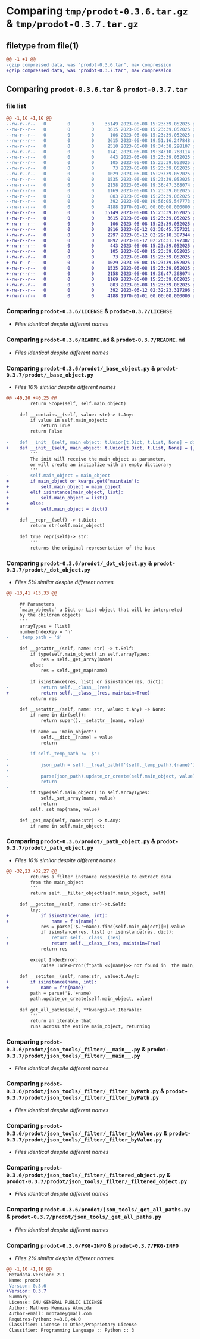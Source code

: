 # Comparing `tmp/prodot-0.3.6.tar.gz` & `tmp/prodot-0.3.7.tar.gz`

## filetype from file(1)

```diff
@@ -1 +1 @@
-gzip compressed data, was "prodot-0.3.6.tar", max compression
+gzip compressed data, was "prodot-0.3.7.tar", max compression
```

## Comparing `prodot-0.3.6.tar` & `prodot-0.3.7.tar`

### file list

```diff
@@ -1,16 +1,16 @@
--rw-r--r--   0        0        0    35149 2023-06-08 15:23:39.052025 prodot-0.3.6/LICENSE
--rw-r--r--   0        0        0     3615 2023-06-08 15:23:39.052025 prodot-0.3.6/README.md
--rw-r--r--   0        0        0      106 2023-06-08 15:23:39.052025 prodot-0.3.6/prodot/__init__.py
--rw-r--r--   0        0        0     2615 2023-06-08 19:51:16.247848 prodot-0.3.6/prodot/_base_object.py
--rw-r--r--   0        0        0     2510 2023-06-08 19:34:38.298107 prodot-0.3.6/prodot/_dot_object.py
--rw-r--r--   0        0        0     1741 2023-06-08 19:34:10.768114 prodot-0.3.6/prodot/_path_object.py
--rw-r--r--   0        0        0      443 2023-06-08 15:23:39.052025 prodot-0.3.6/prodot/_pro_object.py
--rw-r--r--   0        0        0      105 2023-06-08 15:23:39.052025 prodot-0.3.6/prodot/json_tools/__init__.py
--rw-r--r--   0        0        0       73 2023-06-08 15:23:39.052025 prodot-0.3.6/prodot/json_tools/_filter/__init__.py
--rw-r--r--   0        0        0     1029 2023-06-08 15:23:39.052025 prodot-0.3.6/prodot/json_tools/_filter/__main__.py
--rw-r--r--   0        0        0     1535 2023-06-08 15:23:39.052025 prodot-0.3.6/prodot/json_tools/_filter/_filter_byPath.py
--rw-r--r--   0        0        0     2158 2023-06-08 19:36:47.368074 prodot-0.3.6/prodot/json_tools/_filter/_filter_byValue.py
--rw-r--r--   0        0        0     1169 2023-06-08 15:23:39.062025 prodot-0.3.6/prodot/json_tools/_filter/_filtered_object.py
--rw-r--r--   0        0        0      803 2023-06-08 15:23:39.062025 prodot-0.3.6/prodot/json_tools/_get_all_paths.py
--rw-r--r--   0        0        0      392 2023-06-08 19:56:05.547773 prodot-0.3.6/pyproject.toml
--rw-r--r--   0        0        0     4188 1970-01-01 00:00:00.000000 prodot-0.3.6/PKG-INFO
+-rw-r--r--   0        0        0    35149 2023-06-08 15:23:39.052025 prodot-0.3.7/LICENSE
+-rw-r--r--   0        0        0     3615 2023-06-08 15:23:39.052025 prodot-0.3.7/README.md
+-rw-r--r--   0        0        0      106 2023-06-08 15:23:39.052025 prodot-0.3.7/prodot/__init__.py
+-rw-r--r--   0        0        0     2816 2023-06-12 02:30:45.757321 prodot-0.3.7/prodot/_base_object.py
+-rw-r--r--   0        0        0     2297 2023-06-12 02:29:18.387344 prodot-0.3.7/prodot/_dot_object.py
+-rw-r--r--   0        0        0     1892 2023-06-12 02:26:31.197387 prodot-0.3.7/prodot/_path_object.py
+-rw-r--r--   0        0        0      443 2023-06-08 15:23:39.052025 prodot-0.3.7/prodot/_pro_object.py
+-rw-r--r--   0        0        0      105 2023-06-08 15:23:39.052025 prodot-0.3.7/prodot/json_tools/__init__.py
+-rw-r--r--   0        0        0       73 2023-06-08 15:23:39.052025 prodot-0.3.7/prodot/json_tools/_filter/__init__.py
+-rw-r--r--   0        0        0     1029 2023-06-08 15:23:39.052025 prodot-0.3.7/prodot/json_tools/_filter/__main__.py
+-rw-r--r--   0        0        0     1535 2023-06-08 15:23:39.052025 prodot-0.3.7/prodot/json_tools/_filter/_filter_byPath.py
+-rw-r--r--   0        0        0     2158 2023-06-08 19:36:47.368074 prodot-0.3.7/prodot/json_tools/_filter/_filter_byValue.py
+-rw-r--r--   0        0        0     1169 2023-06-08 15:23:39.062025 prodot-0.3.7/prodot/json_tools/_filter/_filtered_object.py
+-rw-r--r--   0        0        0      803 2023-06-08 15:23:39.062025 prodot-0.3.7/prodot/json_tools/_get_all_paths.py
+-rw-r--r--   0        0        0      392 2023-06-12 02:32:23.317296 prodot-0.3.7/pyproject.toml
+-rw-r--r--   0        0        0     4188 1970-01-01 00:00:00.000000 prodot-0.3.7/PKG-INFO
```

### Comparing `prodot-0.3.6/LICENSE` & `prodot-0.3.7/LICENSE`

 * *Files identical despite different names*

### Comparing `prodot-0.3.6/README.md` & `prodot-0.3.7/README.md`

 * *Files identical despite different names*

### Comparing `prodot-0.3.6/prodot/_base_object.py` & `prodot-0.3.7/prodot/_base_object.py`

 * *Files 10% similar despite different names*

```diff
@@ -40,20 +40,25 @@
         return Scope(self, self.main_object)
 
     def __contains__(self, value: str)-> t.Any:
         if value in self.main_object:
             return True
         return False
 
-    def __init__(self, main_object: t.Union[t.Dict, t.List, None] = dict()):
+    def __init__(self, main_object: t.Union[t.Dict, t.List, None] = {}, *args, **kwargs):
         '''
         The init will receive the main object as parameter, 
         or will create an initialize with an empty dictionary
         '''
-        self.main_object = main_object
+        if main_object or kwargs.get('maintain'):
+            self.main_object = main_object
+        elif isinstance(main_object, list):
+            self.main_object = list()
+        else:
+            self.main_object = dict()
 
     def __repr__(self) -> t.Dict:
         return str(self.main_object)
     
     def true_repr(self)-> str:
         '''
         returns the original representation of the base
```

### Comparing `prodot-0.3.6/prodot/_dot_object.py` & `prodot-0.3.7/prodot/_dot_object.py`

 * *Files 5% similar despite different names*

```diff
@@ -13,41 +13,33 @@
 
     ## Parameters
     `main_object:` a Dict or List object that will be interpreted
     by the children objects
     '''
     arrayTypes = [list]
     numberIndexKey = 'n'
-    _temp_path = '$'
 
     def __getattr__(self, name: str) -> t.Self:
         if type(self.main_object) in self.arrayTypes:
             res = self._get_array(name)
         else:
             res = self._get_map(name)
 
         if isinstance(res, list) or isinstance(res, dict):
-            return self.__class__(res)
+            return self.__class__(res, maintain=True)
         return res
         
     def __setattr__(self, name: str, value: t.Any) -> None:
         if name in dir(self):
             return super().__setattr__(name, value)
 
         if name == 'main_object':
             self.__dict__[name] = value
             return
 
-        if self._temp_path != '$':
-
-            json_path = self.__treat_path(f'{self._temp_path}.{name}')
-
-            parse(json_path).update_or_create(self.main_object, value)
-            return
-        
         if type(self.main_object) in self.arrayTypes:
             self._set_array(name, value)
             return
         self._set_map(name, value)
             
     def _get_map(self, name:str) -> t.Any:
         if name in self.main_object:
```

### Comparing `prodot-0.3.6/prodot/_path_object.py` & `prodot-0.3.7/prodot/_path_object.py`

 * *Files 10% similar despite different names*

```diff
@@ -32,23 +32,27 @@
         returns a filter instance responsible to extract data
         from the main_object
         '''
         return self.__filter_object(self.main_object, self)
         
     def __getitem__(self, name:str)->t.Self:
         try:
+            if isinstance(name, int):
+                name = f'n{name}'
             res = parse('$.'+name).find(self.main_object)[0].value
             if isinstance(res, list) or isinstance(res, dict):
-                return self.__class__(res)
+                return self.__class__(res, maintain=True)
             return res
     
         except IndexError:
             raise IndexError(f"path <<{name}>> not found in  the main_object")
 
     def __setitem__(self, name:str, value:t.Any):
+        if isinstance(name, int):
+            name = f'n{name}'
         path = parse('$.'+name)
         path.update_or_create(self.main_object, value)
 
     def get_all_paths(self, **kwargs)->t.Iterable:
         '''
         return an iterable that
         runs across the entire main_object, returning
```

### Comparing `prodot-0.3.6/prodot/json_tools/_filter/__main__.py` & `prodot-0.3.7/prodot/json_tools/_filter/__main__.py`

 * *Files identical despite different names*

### Comparing `prodot-0.3.6/prodot/json_tools/_filter/_filter_byPath.py` & `prodot-0.3.7/prodot/json_tools/_filter/_filter_byPath.py`

 * *Files identical despite different names*

### Comparing `prodot-0.3.6/prodot/json_tools/_filter/_filter_byValue.py` & `prodot-0.3.7/prodot/json_tools/_filter/_filter_byValue.py`

 * *Files identical despite different names*

### Comparing `prodot-0.3.6/prodot/json_tools/_filter/_filtered_object.py` & `prodot-0.3.7/prodot/json_tools/_filter/_filtered_object.py`

 * *Files identical despite different names*

### Comparing `prodot-0.3.6/prodot/json_tools/_get_all_paths.py` & `prodot-0.3.7/prodot/json_tools/_get_all_paths.py`

 * *Files identical despite different names*

### Comparing `prodot-0.3.6/PKG-INFO` & `prodot-0.3.7/PKG-INFO`

 * *Files 2% similar despite different names*

```diff
@@ -1,10 +1,10 @@
 Metadata-Version: 2.1
 Name: prodot
-Version: 0.3.6
+Version: 0.3.7
 Summary: 
 License: GNU GENERAL PUBLIC LICENSE
 Author: Matheus Menezes Almeida
 Author-email: mrotame@gmail.com
 Requires-Python: >=3.8,<4.0
 Classifier: License :: Other/Proprietary License
 Classifier: Programming Language :: Python :: 3
```

